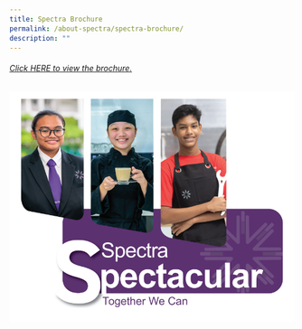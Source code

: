 ```yaml
---
title: Spectra Brochure
permalink: /about-spectra/spectra-brochure/
description: ""
---
```

###### [Click HERE to view the brochure.](https://drive.google.com/file/d/1jYFkm00n_6zWPT8SLSDtE3akO3ZQlNqB/view?usp=share_link) 
<a target="new" href="https://drive.google.com/file/d/1jYFkm00n_6zWPT8SLSDtE3akO3ZQlNqB/view?usp=share_linkn"><img style="width:600px" src="/images/2023-Brochure-Cover-Page.png"></a>